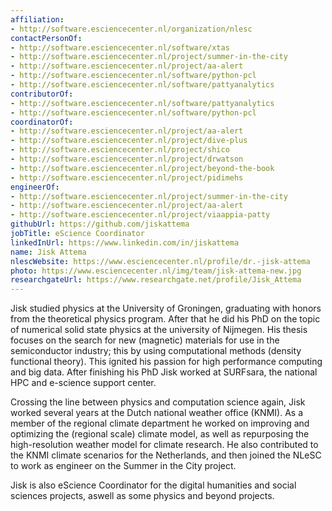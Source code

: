 ```yaml
---
affiliation:
- http://software.esciencecenter.nl/organization/nlesc
contactPersonOf:
- http://software.esciencecenter.nl/software/xtas
- http://software.esciencecenter.nl/project/summer-in-the-city
- http://software.esciencecenter.nl/project/aa-alert
- http://software.esciencecenter.nl/software/python-pcl
- http://software.esciencecenter.nl/software/pattyanalytics
contributorOf:
- http://software.esciencecenter.nl/software/pattyanalytics
- http://software.esciencecenter.nl/software/python-pcl
coordinatorOf:
- http://software.esciencecenter.nl/project/aa-alert
- http://software.esciencecenter.nl/project/dive-plus
- http://software.esciencecenter.nl/project/shico
- http://software.esciencecenter.nl/project/drwatson
- http://software.esciencecenter.nl/project/beyond-the-book
- http://software.esciencecenter.nl/project/pidimehs
engineerOf:
- http://software.esciencecenter.nl/project/summer-in-the-city
- http://software.esciencecenter.nl/project/aa-alert
- http://software.esciencecenter.nl/project/viaappia-patty
githubUrl: https://github.com/jiskattema
jobTitle: eScience Coordinator
linkedInUrl: https://www.linkedin.com/in/jiskattema
name: Jisk Attema
nlescWebsite: https://www.esciencecenter.nl/profile/dr.-jisk-attema
photo: https://www.esciencecenter.nl/img/team/jisk-attema-new.jpg
researchgateUrl: https://www.researchgate.net/profile/Jisk_Attema
---
```

Jisk studied physics at the University of Groningen, graduating with honors from the theoretical physics program. After that he did his PhD on the topic of numerical solid state physics at the university of Nijmegen. His thesis focuses on the search for new (magnetic) materials for use in the semiconductor industry; this by using computational methods (density functional theory). This ignited his passion for high performance computing and big data. After finishing his PhD Jisk worked at SURFsara, the national HPC and e-science support center.

Crossing the line between physics and computation science again, Jisk worked several years at the Dutch national weather office (KNMI). As a member of the regional climate department he worked on improving and optimizing the (regional scale) climate model, as well as repurposing the high-resolution weather model for climate research. He also contributed to the KNMI climate scenarios for the Netherlands, and then joined the NLeSC to work as engineer on the Summer in the City project.

Jisk is also eScience Coordinator for the digital humanities and social sciences projects, aswell as some physics and beyond projects.
